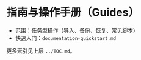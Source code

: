 # 指南与操作手册（Guides）

- 范围：任务型操作（导入、备份、恢复、常见脚本）
- 快速入门：`documentation-quickstart.md`

更多索引见上层 `../TOC.md`。

